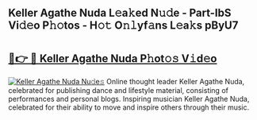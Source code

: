 ## Keller Agathe Nuda L𝚎a𝚔ed N𝚞𝚍e - Part-IbS Vi𝚍𝚎o P𝚑𝚘tos - H𝚘𝚝 O𝚗𝚕yf𝚊ns L𝚎a𝚔s pByU7

# <h2><a href="http://kfbcw8w.oniu.top/?m=Keller+Agathe+Nuda">🔗👉 🔴 Keller Agathe Nuda P𝚑ot𝚘𝚜 V𝚒d𝚎o</a></h2>

[![Keller Agathe Nuda Nu𝚍e𝚜](https://i.imgur.com/0qMVB7G.gif)](http://kfbcw8w.oniu.top/?m=Keller+Agathe+Nuda)
Online thought leader Keller Agathe Nuda, celebrated for publishing dance and lifestyle material, consisting of performances and personal blogs. Inspiring musician Keller Agathe Nuda, celebrated for their ability to move and inspire others through their music.  
